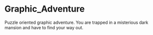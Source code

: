 # Graphic_Adventure
Puzzle oriented graphic adventure.
You are trapped in a misterious dark mansion and have to find your way out.
